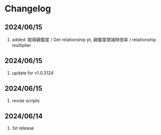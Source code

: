# Changelog

## 2024/06/15  
1. added: 取得親蜜度 / Get relationship pt, 親蜜度增減時倍率 / relationship multiplier

## 2024/06/15  
1. update for v1.0.3124

## 2024/06/15  
1. revise scripts

## 2024/06/14
1. 1st release
